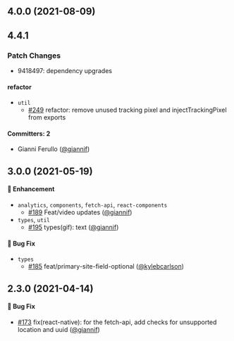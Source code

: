 ## 4.0.0 (2021-08-09)

## 4.4.1

### Patch Changes

-   9418497: dependency upgrades

#### refactor

-   `util`
    -   [#249](https://github.com/Giphy/giphy-js/pull/249) refactor: remove unused tracking pixel and injectTrackingPixel from exports

#### Committers: 2

-   Gianni Ferullo ([@giannif](https://github.com/giannif))

## 3.0.0 (2021-05-19)

#### :rocket: Enhancement

-   `analytics`, `components`, `fetch-api`, `react-components`
    -   [#189](https://github.com/Giphy/giphy-js/pull/189) Feat/video updates ([@giannif](https://github.com/giannif))
-   `types`, `util`
    -   [#195](https://github.com/Giphy/giphy-js/pull/195) types(gif): text ([@giannif](https://github.com/giannif))

#### :bug: Bug Fix

-   `types`
    -   [#185](https://github.com/Giphy/giphy-js/pull/185) feat/primary-site-field-optional ([@kylebcarlson](https://github.com/kylebcarlson))

## 2.3.0 (2021-04-14)

#### :bug: Bug Fix

-   [#173](https://github.com/Giphy/giphy-js/pull/173) fix(react-native): for the fetch-api, add checks for unsupported location and uuid ([@giannif](https://github.com/giannif))
